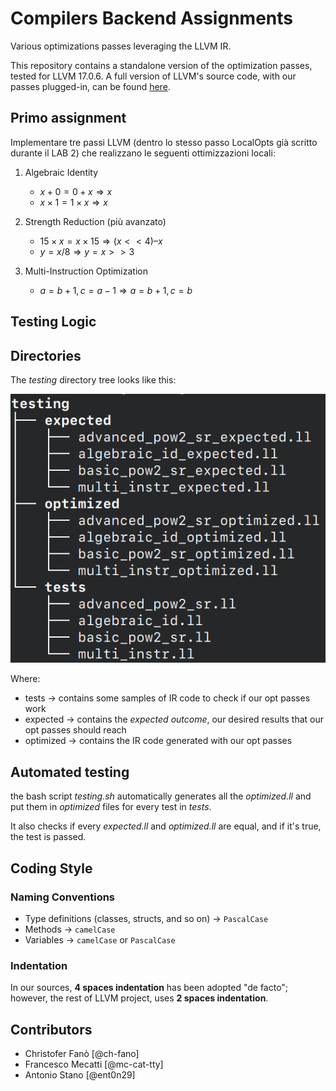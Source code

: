# Compilers Backend Assignments

Various optimizations passes leveraging the LLVM IR.

This repository contains a standalone version of the optimization passes, tested for LLVM 17.0.6. A full version of LLVM's source code, with our passes plugged-in, can be found [here](https://github.com/mc-cat-tty/llvm-17.0.6-compilers).

## Primo assignment

Implementare tre passi LLVM (dentro lo stesso passo LocalOpts già scritto durante il LAB 2) che realizzano le seguenti ottimizzazioni locali:
 
 1. Algebraic Identity
    - $x + 0 = 0 + x \Rightarrow x$
    - $x \times 1 = 1 \times x \Rightarrow x$

 2. Strength Reduction (più avanzato)
    - $15 \times x = x \times 15 \Rightarrow (x << 4) – x$
    - $y = x / 8 ⇒ y = x >> 3$

 3. Multi-Instruction Optimization	
    - $a = b + 1, c = a − 1 ⇒ a = b + 1, c = b$

## Testing Logic

## Directories
The _testing_ directory tree looks like this:

![](assets/testing_tree2.png)

Where:
- tests -> contains some samples of IR code to check if our opt passes work
- expected -> contains the _expected outcome_, our desired results that our opt passes should reach
- optimized -> contains the IR code generated with our opt passes
  
## Automated testing
the bash script _testing.sh_ automatically generates all the _optimized.ll_ and put them in _optimized_ files for every test in _tests_.

It also checks if every _expected.ll_ and _optimized.ll_ are equal, and if it's true, the test is passed.

## Coding Style
### Naming Conventions
 - Type definitions (classes, structs, and so on) -> `PascalCase`
 - Methods -> `camelCase`
 - Variables -> `camelCase` or `PascalCase`

### Indentation
In our sources, **4 spaces indentation** has been adopted "de facto"; however, the rest of LLVM project, uses **2 spaces indentation**.

## Contributors
 - Christofer Fanò [@ch-fano]
 - Francesco Mecatti [@mc-cat-tty]
 - Antonio Stano [@ent0n29]
